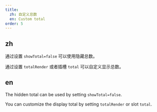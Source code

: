 ```yaml
---
title:
  zh: 自定义总数
  en: Custom total
order: 5
---
```


## zh

通过设置 `showTotal=false` 可以使用隐藏总数。

通过设置 `totalRender` 或者插槽 `total` 可以自定义显示总数。

## en

The hidden total can be used by setting `showTotal=false`.

You can customize the display total by setting `totalRender` or slot `total`.
